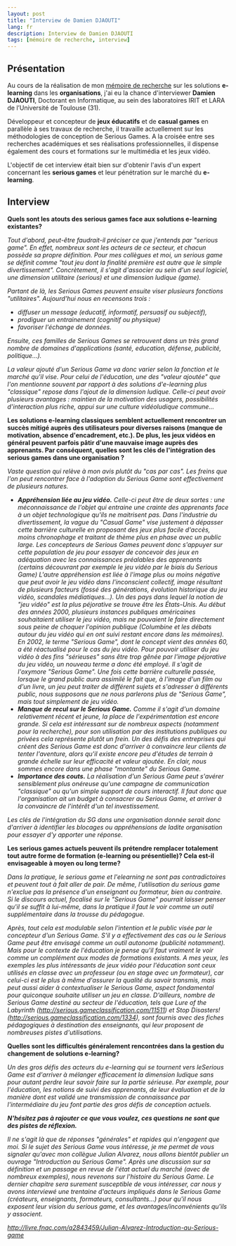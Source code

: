 ```yaml
---
layout: post
title: "Interview de Damien DJAOUTI"
lang: fr
description: Interview de Damien DJAOUTI
tags: [mémoire de recherche, interview]
---
```


## Présentation

Au cours de la réalisation de mon <a title="Mémoire de recherche: Déroulement" href="http://www.odolbeau.fr/memoire-de-recherche-deroulement">mémoire de recherche</a> sur les solutions **e-learning** dans les **organisations**, j'ai eu la chance d'interviewer **Damien DJAOUTI**, Doctorant en Informatique, au sein des laboratoires IRIT et LARA de l’Université de Toulouse (31).

Développeur et concepteur de **jeux éducatifs** et de **casual games** en parallèle à ses travaux de recherche, il travaille actuellement sur les méthodologies de conception de Serious Games. A la croisée entre ses recherches académiques et ses réalisations professionnelles, il dispense également des cours et formations sur le multimédia et les jeux vidéo.

L'objectif de cet interview était bien sur d'obtenir l'avis d'un expert concernant les **serious games** et leur pénétration sur le marché du **e-learning**.

## Interview

**Quels sont les atouts des serious games face aux solutions e-learning existantes?**

_Tout d'abord, peut-être faudrait-il préciser ce que j'entends par "serious game". En effet, nombreux sont les acteurs de ce secteur, et chacun possède sa propre définition. Pour mes collègues et moi, un serious game se définit comme "tout jeu dont la finalité première est autre que le simple divertissement". Concrètement, il s'agit d'associer au sein d'un seul logiciel, une dimension utilitaire (serious) et une dimension ludique (game)._

_Partant de là, les Serious Games peuvent ensuite viser plusieurs fonctions "utilitaires". Aujourd'hui nous en recensons trois :_

* _diffuser un message (educatif, informatif, persuasif ou subjectif),_
* _prodiguer un entrainement (cognitif ou physique)_
* _favoriser l'échange de données._

_Ensuite, ces familles de Serious Games se retrouvent dans un très grand nombre de domaines d'applications (santé, education, défense, publicité, politique...)._

_La valeur ajouté d'un Serious Game va donc varier selon la fonction et le marché qu'il vise. Pour celui de l'éducation, une des "valeur ajoutée" que l'on mentionne souvent par rapport à des solutions d'e-learning plus "classique" repose dans l'ajout de la dimension ludique. Celle-ci peut avoir plusieurs avantages : maintien de la motivation des usagers, possibilités d'interaction plus riche, appui sur une culture vidéoludique commune..._

**Les solutions e-learning classiques semblent actuellement rencontrer un succès mitigé auprès des utilisateurs pour diverses raisons (manque de motivation, absence d'encadrement, etc.). De plus, les jeux vidéos en général peuvent parfois pâtir d'une mauvaise image auprès des apprenants. Par conséquent, quelles sont les clés de l'intégration des serious games dans une organisation ?**

_Vaste question qui relève à mon avis plutôt du "cas par cas". Les freins que l'on peut rencontrer face à l'adoption du Serious Game sont effectivement de plusieurs natures._

* _**Appréhension liée au jeu vidéo.** Celle-ci peut être de deux sortes : une méconnaissance de l'objet qui entraine une crainte des apprenants face à un objet technologique qu'ils ne maitrisent pas. Dans l'industrie du divertissement, la vague du "Casual Game" vise justement à dépasser cette barrière culturelle en proposant des jeux plus facile d'accès, moins chronophage et traitant de thème plus en phase avec un public large. Les concepteurs de Serious Games peuvent donc s'appuyer sur cette population de jeu pour essayer de concevoir des jeux en adéquation avec les connaissances préalables des apprenants (certains découvrant par exemple le jeu vidéo par le biais du Serious Game)
L'autre appréhension est liée à l'image plus ou moins négative que peut avoir le jeu vidéo dans l'inconscient collectif, image résultant de plusieurs facteurs (fossé des générations, évolution historique du jeu vidéo, scandales médiatiques...). Un des pays dans lequel la notion de "jeu vidéo" est la plus péjorative se trouve être les États-Unis. Au début des années 2000, plusieurs instances publiques américaines souhaitaient utiliser le jeu vidéo, mais ne pouvaient le faire directement sous peine de choquer l'opinion publique (Columbine et les débats autour du jeu vidéo qui en ont suivi restant encore dans les mémoires). En 2002, le terme "Serious Game", dont le concept vient des années 60, a été réactualisé pour le cas du jeu vidéo. Pour pouvoir utiliser du jeu vidéo à des fins "sérieuses" sans être trop gênée par l'image péjorative du jeu vidéo, un nouveau terme a donc été employé. Il s'agit de l'oxymore "Serious Game". Une fois cette barrière culturelle passée, lorsque le grand public aura assimilé le fait que, à l'image d'un film ou d'un livre, un jeu peut traiter de différent sujets et s'adresser à différents public, nous supposons que ne nous parlerons plus de "Serious Game", mais tout simplement de jeu vidéo._
* _**Manque de recul sur le Serious Game.** Comme il s'agit d'un domaine relativement récent et jeune, la place de l'expérimentation est encore grande. Si cela est intéressant sur de nombreux aspects (notamment pour la recherche), pour son utilisation par des institutions publiques ou privées cela représente plutôt un frein. Un des défis des entreprises qui créent des Serious Game est donc d'arriver à convaincre leur clients de tenter l'aventure, alors qu'il existe encore peu d'études de terrain à grande échelle sur leur efficacité et valeur ajoutée. En clair, nous sommes encore dans une phase "montante" du Serious Game._
* _**Importance des couts.** La réalisation d'un Serious Game peut s'avérer sensiblement plus onéreuse qu'une campagne de communication "classique" ou qu'un simple support de cours interactif. Il faut donc que l'organisation ait un budget à consacrer au Serious Game, et arriver à la convaincre de l'intérêt d'un tel investissement._

_Les clés de l'intégration du SG dans une organisation donnée serait donc d'arriver à identifier les blocages ou appréhensions de ladite organisation pour essayer d'y apporter une réponse._

**Les serious games actuels peuvent ils prétendre remplacer totalement tout autre forme de formation (e-learning ou présentielle)? Cela est-il envisageable à moyen ou long terme?**

_Dans la pratique, le serious game et l'elearning ne sont pas contradictoires et peuvent tout à fait aller de pair. De même, l'utilisation du serious game n'exclue pas la présence d'un enseignant ou formateur, bien au contraire. Si le discours actuel, focalisé sur le "Serious Game" pourrait laisser penser qu'il se suffit à lui-même, dans la pratique il faut le voir comme un outil supplémentaire dans la trousse du pédagogue._

_Après, tout cela est modulable selon l'intention et le public visée par le concepteur d'un Serious Game. S'il y a effectivement des cas ou le Serious Game peut être envisagé comme un outil autonome (publicité notamment). Mais pour le contexte de l'éducation je pense qu'il faut vraiment le voir comme un complément aux modes de formations existants. A mes yeux, les exemples les plus intéressants de jeux vidéo pour l'éducation sont ceux utilisés en classe avec un professeur (ou en stage avec un formateur), car celui-ci est le plus à même d'assurer la qualité du savoir transmis, mais peut aussi aider à contextualiser le Serious Game, aspect fondamental pour quiconque souhaite utiliser un jeu en classe. D'ailleurs, nombre de Serious Game destiné au secteur de l'éducation, tels que Lure of the Labyrinth (http://serious.gameclassification.com/11511) et Stop Disasters! (http://serious.gameclassification.com/1334), sont fournis avec des fiches pédagogiques à destination des enseignants, qui leur proposent de nombreuses pistes d'utilisations._

**Quelles sont les difficultés généralement rencontrées dans la gestion du changement de solutions e-learning?**

_Un des gros défis des acteurs du e-learning qui se tournent vers leSerious Game est d'arriver à mélanger efficacement la dimension ludique sans pour autant perdre leur savoir faire sur la partie sérieuse. Par exemple, pour l'éducation, les notions de suivi des apprenants, de leur évaluation et de la manière dont est validé une transmission de connaissance par l'intermédiaire du jeu font partie des gros défis de conception actuels._

**_N'hésitez pas à rajouter ce que vous voulez, ces questions ne sont que des pistes de réflexion._**

_Il ne s'agit là que de réponses "générales" et rapides qui n'engagent que moi. Si le sujet des Serious Game vous intéresse, je me permet de vous signaler qu'avec mon collègue Julian Alvarez, nous allons bientôt publier un ouvrage "Introduction au Serious Game". Après une discussion sur sa définition et un passage en revue de l'état actuel du marché (avec de nombreux exemples), nous revenons sur l'histoire du Serious Game. Le dernier chapitre sera surement susceptible de vous intéresser, car nous y avons interviewé une trentaine d'acteurs impliqués dans le Serious Game (créateurs, enseignants, formateurs, consultants...) pour qu'il nous exposent leur vision du serious game, et les avantages/inconvénients qu'ils y associent._

_<a href="http://livre.fnac.com/a2843459/Julian-Alvarez-Introduction-au-Serious-game">http://livre.fnac.com/a2843459/Julian-Alvarez-Introduction-au-Serious-game</a>_
